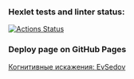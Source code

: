 ### Hexlet tests and linter status:
[![Actions Status](https://github.com/EvSedov/layout-designer-project-lvl1/workflows/hexlet-check/badge.svg)](https://github.com/EvSedov/layout-designer-project-lvl1/actions)

### Deploy page on GitHub Pages
[Когнитивные искажения: EvSedov](https://evsedov.github.io/layout-designer-project-lvl1/src/)